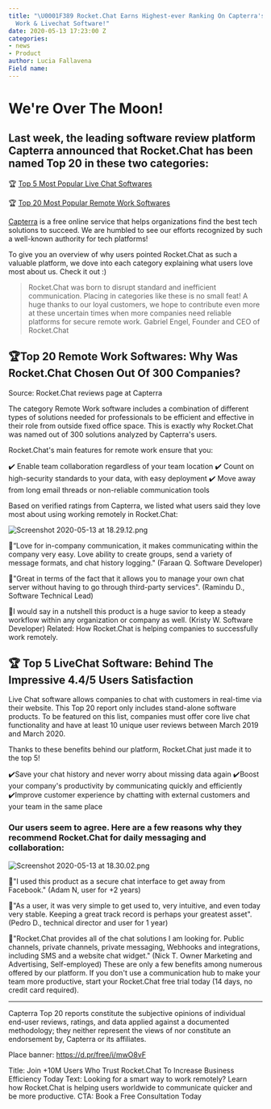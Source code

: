 ```yaml
---
title: "\U0001F389 Rocket.Chat Earns Highest-ever Ranking On Capterra's Top 20 Remote
  Work & Livechat Software!"
date: 2020-05-13 17:23:00 Z
categories:
- news
- Product
author: Lucia Fallavena
Field name: 
---
```


# We're Over The Moon!

## Last week, the leading software review platform Capterra announced that Rocket.Chat has been named Top 20 in these two categories:

🏆 [Top 5 Most Popular Live Chat Softwares](https://www.capterra.com/live-chat-software/#top-20)

🏆 [Top 20 Most Popular Remote Work Softwares](https://www.capterra.com/remote-work-software/#top-20)

[Capterra](https://www.capterra.com/) is a free online service that helps organizations find the best tech solutions to succeed. We are humbled to see our efforts recognized by such a well-known authority for tech platforms!

To give you an overview of why users pointed Rocket.Chat as such a valuable platform, we dove into each category explaining what users love most about us. Check it out :)

> Rocket.Chat was born to disrupt standard and inefficient communication. Placing in categories like these is no small feat! A huge thanks to our loyal customers, we hope to contribute even more at these uncertain times when more companies need reliable platforms for secure remote work.
> Gabriel Engel, Founder and CEO of Rocket.Chat

## 🏆Top 20 Remote Work Softwares: Why Was Rocket.Chat Chosen Out Of 300 Companies?

Source: Rocket.Chat reviews page at Capterra

The category Remote Work software includes a combination of different types of solutions needed for professionals to be efficient and effective in their role from outside fixed office space. This is exactly why Rocket.Chat was named out of 300 solutions analyzed by Capterra's users.

Rocket.Chat's main features for remote work ensure that you:

✔️ Enable team collaboration regardless of your team location
✔️ Count on high-security standards to your data, with easy deployment
✔️ Move away from long email threads or non-reliable communication tools

Based on verified ratings from Capterra, we listed what users said they love most about using working remotely in Rocket.Chat:

![Screenshot 2020-05-13 at 18.29.12.png](/uploads/Screenshot%202020-05-13%20at%2018.29.12.png)

🎉“Love for in-company communication, it makes communicating within the company very easy. Love ability to create groups, send a variety of message formats, and chat history logging." (Faraan Q. Software Developer)

🎉"Great in terms of the fact that it allows you to manage your own chat server without having to go through third-party services". (Ramindu D., Software Technical Lead)

🎉I would say in a nutshell this product is a huge savior to keep a steady workflow within any organization or company as well. (Kristy W. Software Developer)
Related: How Rocket.Chat is helping companies to successfully work remotely.

## 🏆 Top 5 LiveChat Software: Behind The Impressive 4.4/5 Users Satisfaction

Live Chat software allows companies to chat with customers in real-time via their website. This Top 20 report only includes stand-alone software products. To be featured on this list, companies must offer core live chat functionality and have at least 10 unique user reviews between March 2019 and March 2020.

Thanks to these benefits behind our platform, Rocket.Chat just made it to the top 5!

✔️Save your chat history and never worry about missing data again
✔️Boost your company's productivity by communicating quickly and efficiently
✔️Improve customer experience by chatting with external customers and your team in the same place

### Our users seem to agree. Here are a few reasons why they recommend Rocket.Chat for daily messaging and collaboration:

![Screenshot 2020-05-13 at 18.30.02.png](/uploads/Screenshot%202020-05-13%20at%2018.30.02.png)


🎉"I used this product as a secure chat interface to get away from Facebook." (Adam N, user for +2 years)

🎉"As a user, it was very simple to get used to, very intuitive, and even today very stable. Keeping a great track record is perhaps your greatest asset". (Pedro D., technical director and user for 1 year)

🎉"Rocket.Chat provides all of the chat solutions I am looking for. Public channels, private channels, private messaging, Webhooks and integrations, including SMS and a website chat widget." (Nick T. Owner Marketing and Advertising, Self-employed)
These are only a few benefits among numerous offered by our platform. If you don't use a communication hub to make your team more productive, start your Rocket.Chat free trial today (14 days, no credit card required).

---

Capterra Top 20 reports constitute the subjective opinions of individual end-user reviews, ratings, and data applied against a documented methodology; they neither represent the views of nor constitute an endorsement by, Capterra or its affiliates.

Place banner: https://d.pr/free/i/mwO8vF

Title: Join \+10M Users Who Trust Rocket.Chat To Increase Business Efficiency Today
Text: Looking for a smart way to work remotely? Learn how Rocket.Chat is helping users worldwide to communicate quicker and be more productive.
CTA: Book a Free Consultation Today